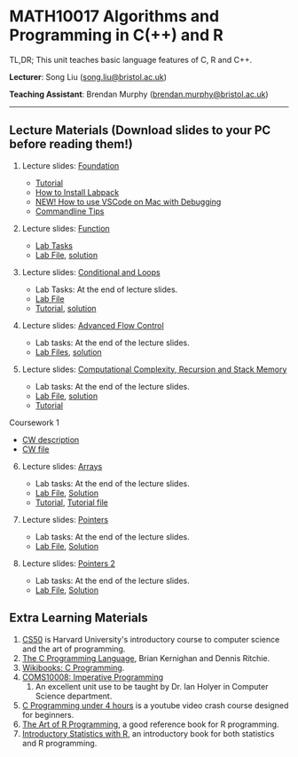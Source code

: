 # MATH10017 Algorithms and Programming in C(++) and R

TL,DR; This unit teaches basic language features of C, R and C++. 

**Lecturer**: Song Liu (song.liu@bristol.ac.uk)

**Teaching Assistant**: Brendan Murphy (brendan.murphy@bristol.ac.uk)

-----------
## Lecture Materials (Download slides to your PC before reading them!)

1. Lecture slides: [Foundation](lecs/lec1.pdf)
   - [Tutorial](lecs/tutorial1.pptx)
   - [How to Install Labpack](labpack-howto/labpack-howto.md)
   - [NEW! How to use VSCode on Mac with Debugging](VS-code-for-mac.md)
   - [Commandline Tips](commandline_tips/tips.md)

2. Lecture slides: [Function](lecs/lec2.pdf)
   - [Lab Tasks](labs/lab1.pptx)
   - [Lab File](labs/lab1.zip), [solution](labs/lab1_sol.zip)

3. Lecture slides: [Conditional and Loops](lecs/lec3.pdf)
   - Lab Tasks: At the end of lecture slides. 
   - [Lab File](labs/lab2.zip)
   - [Tutorial](labs/tutorial2.pdf),  [solution](labs/lab_2_sol.zip)

4. Lecture slides: [Advanced Flow Control](lecs/lec4.pdf)
   - Lab tasks: At the end of the lecture slides. 
   - [Lab Files](labs/lab3.zip), [solution](labs/lab_3_sol.zip)

5. Lecture slides: [Computational Complexity, Recursion and Stack Memory](lecs/lec5.pdf)
   - Lab tasks: At the end of the lecture slides. 
   - [Lab File](labs/lab_4.zip), [solution](labs/lab_4_sol.zip)
   - [Tutorial](labs/tutorial3.pdf)

Coursework 1
   - [CW description](lecs/cw1.pdf)
   - [CW file](labs/cw1.zip)

6. Lecture slides: [Arrays](lecs/lec6.pdf)
   - Lab tasks: At the end of the lecture slides. 
   - [Lab File](labs/lab_5.zip), [Solution](labs/lab_5_sol.zip)
   - [Tutorial](tutorial4.pdf), [Tutorial file](tutorial4.c)

6. Lecture slides: [Pointers](lecs/lec7.pdf)
   - Lab tasks: At the end of the lecture slides. 
   - [Lab File](labs/lab_6.zip), [Solution](labs/lab_6_sol.zip)

6. Lecture slides: [Pointers 2](lecs/lec8.pdf)
   - Lab tasks: At the end of the lecture slides. 
   - [Lab File](labs/Lab_7.zip), [Solution](labs/lab_7_sol.zip)
   
## Extra Learning Materials

1. [CS50](https://www.youtube.com/c/cs50) is Harvard University's introductory course to computer science and the art of programming. 
2. [The C Programming Language](https://www.amazon.co.uk/C-Programming-Language-2nd/dp/0131103628), Brian Kernighan and Dennis Ritchie. 
3. [Wikibooks: C Programming](https://en.wikibooks.org/wiki/C_Programming). 
4. [COMS10008: Imperative Programming](http://people.cs.bris.ac.uk/~ian//COMS10008/)
   1. An excellent unit use to be taught by Dr. Ian Holyer in Computer Science department. 
5. [C Programming under 4 hours](https://www.youtube.com/watch?v=KJgsSFOSQv0&t=7521s) is a youtube video crash course designed for beginners. 
6. [The Art of R Programming](https://www.oreilly.com/library/view/the-art-of/9781593273842/), a good reference book for R programming. 
7. [Introductory Statistics with R](https://link.springer.com/book/10.1007/978-0-387-79054-1), an introductory book for both statistics and R programming. 
